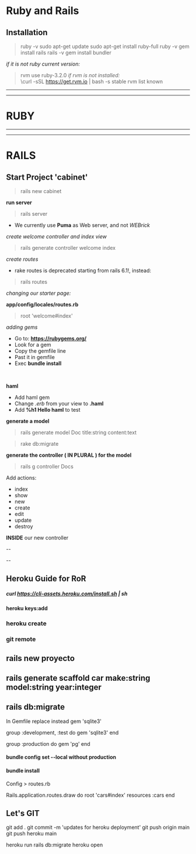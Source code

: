 # Ruby and Rails

## Installation

>ruby -v
>sudo apt-get update
>sudo apt-get install ruby-full
>ruby -v
>gem install rails
>rails -v
>gem install bundler

_if it is not ruby current version:_ <br/>
>rvm use ruby-3.2.0
_if rvm is not installed:_ <br/>
>\curl -sSL https://get.rvm.io | bash -s stable
>rvm list known

---
---

# RUBY



---
---


# RAILS

## Start Project 'cabinet'

>rails new cabinet

__run server__ <br/>

>rails server

* We currently use __Puma__ as Web server, and not _WEBrick_



_create welcome controller and index view_ <br/>

>rails generate controller welcome index


_create routes_ <br/>

* rake routes is deprecated starting from rails 6.1!, instead: <br/>

>rails routes


_changing our starter page:_ <br/>

__app/config/locales/routes.rb__ <br/>

>root 'welcome#index'

_adding gems_ <br/>

* Go to: __https://rubygems.org/__ 
* Look for a gem
* Copy the gemfile line 
* Past it in gemfile
* Exec __bundle install__
<br/>


__haml__ <br/>

* Add haml gem
* Change _.erb_ from your view to __.haml__
* Add __%h1 Hello haml__ to test


__generate a model__ <br/>

>rails generate model Doc title:string content:text

>rake db:migrate


__generate the controller ( IN PLURAL ) for the model__ <br/>

>rails g controller Docs

Add actions: <br/> 

* index
* show
* new
* create
* edit
* update
* destroy

__INSIDE__ our new controller <br/>









--

--



## Heroku Guide for RoR

##### curl https://cli-assets.heroku.com/install.sh | sh #####

#### heroku keys:add ####

### heroku create ###
### git remote ###

## rails new proyecto ##
## rails generate scaffold car make:string model:string year:integer ##
## rails db:migrate ##

In Gemfile replace instead gem 'sqlite3'

group :development, :test do
 gem 'sqlite3'
end

group :production do
  gem 'pg'
end

#### bundle config set --local without production ####
#### bundle install ####

Config > routes.rb

Rails.application.routes.draw do
  root 'cars#index'
  resources :cars
end

## Let's GIT ##
git add .
git commit -m 'updates for heroku deployment'
git push origin main
git push heroku main

heroku run rails db:migrate
heroku open

